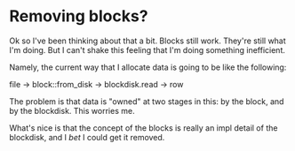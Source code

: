 # Removing blocks?

Ok so I've been thinking about that a bit. Blocks still work. They're still what I'm doing. But I can't shake this feeling that I'm doing something inefficient.

Namely, the current way that I allocate data is going to be like the following:

file -> block::from_disk -> blockdisk.read -> row

The problem is that data is "owned" at two stages in this: by the block, and by the blockdisk. This worries me.

What's nice is that the concept of the blocks is really an impl detail of the blockdisk, and I _bet_ I could get it removed.
